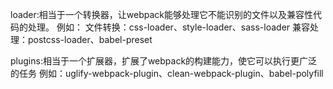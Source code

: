 
loader:相当于一个转换器，让webpack能够处理它不能识别的文件以及兼容性代码的处理。
例如：
文件转换：css-loader、style-loader、sass-loader
兼容处理：postcss-loader、babel-preset

plugins:相当于一个扩展器，扩展了webpack的构建能力，使它可以执行更广泛的任务
例如：uglify-webpack-plugin、clean-webpack-plugin、babel-polyfill


